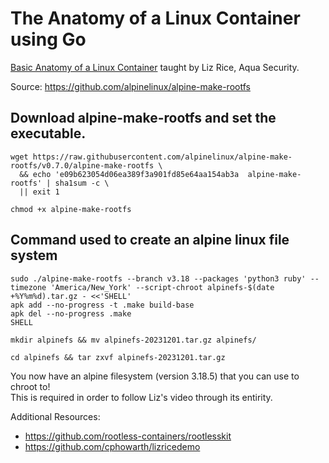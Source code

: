 # The Anatomy of a Linux Container using Go
[Basic Anatomy of a Linux Container](https://www.youtube.com/watch?v=jeTKgAEyhsA&t=1179s) taught by Liz Rice, Aqua Security.

Source: https://github.com/alpinelinux/alpine-make-rootfs  <br />

## Download alpine-make-rootfs and set the executable.
```console
wget https://raw.githubusercontent.com/alpinelinux/alpine-make-rootfs/v0.7.0/alpine-make-rootfs \
  && echo 'e09b623054d06ea389f3a901fd85e64aa154ab3a  alpine-make-rootfs' | sha1sum -c \
  || exit 1
```
```console
chmod +x alpine-make-rootfs
```

## Command used to create an alpine linux file system
```console
sudo ./alpine-make-rootfs --branch v3.18 --packages 'python3 ruby' --timezone 'America/New_York' --script-chroot alpinefs-$(date +%Y%m%d).tar.gz - <<'SHELL'
apk add --no-progress -t .make build-base
apk del --no-progress .make
SHELL
```
```console
mkdir alpinefs && mv alpinefs-20231201.tar.gz alpinefs/
```
```console
cd alpinefs && tar zxvf alpinefs-20231201.tar.gz
```
You now have an alpine filesystem (version 3.18.5) that you can use to chroot to!  <br />
This is required in order to follow Liz's video through its entirity.

Additional Resources:
* https://github.com/rootless-containers/rootlesskit
* https://github.com/cphowarth/lizricedemo
